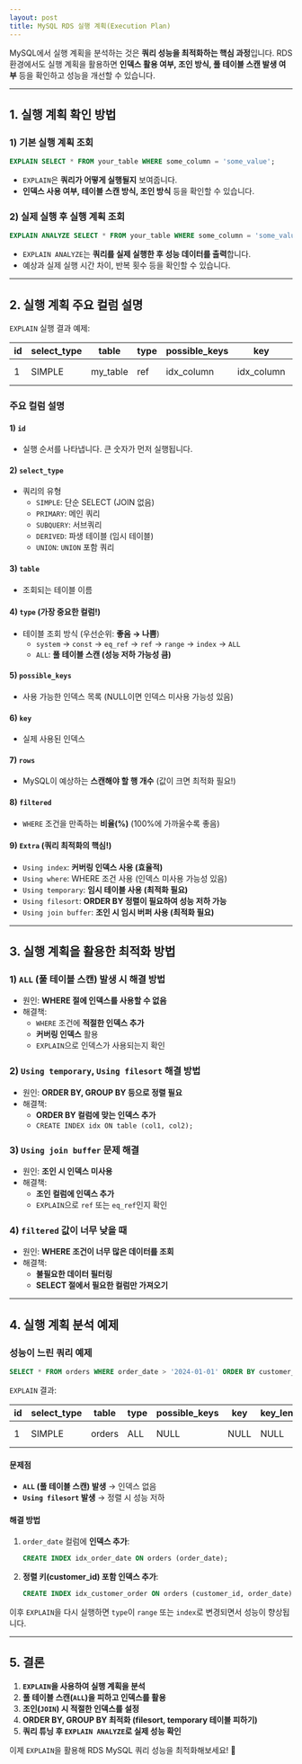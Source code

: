 ```yaml
---
layout: post
title: MySQL RDS 실행 계획(Execution Plan)
---
```

MySQL에서 실행 계획을 분석하는 것은 **쿼리 성능을 최적화하는 핵심 과정**입니다. RDS 환경에서도 실행 계획을 활용하면 **인덱스 활용 여부, 조인 방식, 풀 테이블 스캔 발생 여부** 등을 확인하고 성능을 개선할 수 있습니다.

---

## 1. 실행 계획 확인 방법

### 1) 기본 실행 계획 조회
```sql
EXPLAIN SELECT * FROM your_table WHERE some_column = 'some_value';
```
- `EXPLAIN`은 **쿼리가 어떻게 실행될지** 보여줍니다.
- **인덱스 사용 여부, 테이블 스캔 방식, 조인 방식** 등을 확인할 수 있습니다.

### 2) 실제 실행 후 실행 계획 조회
```sql
EXPLAIN ANALYZE SELECT * FROM your_table WHERE some_column = 'some_value';
```
- `EXPLAIN ANALYZE`는 **쿼리를 실제 실행한 후 성능 데이터를 출력**합니다.
- 예상과 실제 실행 시간 차이, 반복 횟수 등을 확인할 수 있습니다.

---

## 2. 실행 계획 주요 컬럼 설명

`EXPLAIN` 실행 결과 예제:

| id | select_type | table      | type  | possible_keys | key  | key_len | ref  | rows | filtered | Extra               |
|----|------------|-----------|-------|--------------|------|---------|------|------|----------|----------------------|
| 1  | SIMPLE     | my_table  | ref   | idx_column   | idx_column | 4     | const | 10   | 100.0     | Using index          |

### 주요 컬럼 설명

#### 1) `id`
- 실행 순서를 나타냅니다. 큰 숫자가 먼저 실행됩니다.

#### 2) `select_type`
- 쿼리의 유형
    - `SIMPLE`: 단순 SELECT (JOIN 없음)
    - `PRIMARY`: 메인 쿼리
    - `SUBQUERY`: 서브쿼리
    - `DERIVED`: 파생 테이블 (임시 테이블)
    - `UNION`: `UNION` 포함 쿼리

#### 3) `table`
- 조회되는 테이블 이름

#### 4) `type` (가장 중요한 컬럼!)
- 테이블 조회 방식 (우선순위: **좋음 → 나쁨**)
    - `system` → `const` → `eq_ref` → `ref` → `range` → `index` → `ALL`
    - `ALL`: **풀 테이블 스캔 (성능 저하 가능성 큼)**

#### 5) `possible_keys`
- 사용 가능한 인덱스 목록 (NULL이면 인덱스 미사용 가능성 있음)

#### 6) `key`
- 실제 사용된 인덱스

#### 7) `rows`
- MySQL이 예상하는 **스캔해야 할 행 개수** (값이 크면 최적화 필요!)

#### 8) `filtered`
- `WHERE` 조건을 만족하는 **비율(%)** (100%에 가까울수록 좋음)

#### 9) `Extra` (쿼리 최적화의 핵심!)
- `Using index`: **커버링 인덱스 사용 (효율적)**
- `Using where`: WHERE 조건 사용 (인덱스 미사용 가능성 있음)
- `Using temporary`: **임시 테이블 사용 (최적화 필요)**
- `Using filesort`: **ORDER BY 정렬이 필요하여 성능 저하 가능**
- `Using join buffer`: **조인 시 임시 버퍼 사용 (최적화 필요)**

---

## 3. 실행 계획을 활용한 최적화 방법

### 1) `ALL` (풀 테이블 스캔) 발생 시 해결 방법
- 원인: **WHERE 절에 인덱스를 사용할 수 없음**
- 해결책:
    - `WHERE` 조건에 **적절한 인덱스 추가**
    - **커버링 인덱스** 활용
    - `EXPLAIN`으로 인덱스가 사용되는지 확인

### 2) `Using temporary`, `Using filesort` 해결 방법
- 원인: **ORDER BY, GROUP BY 등으로 정렬 필요**
- 해결책:
    - **ORDER BY 컬럼에 맞는 인덱스 추가**
    - `CREATE INDEX idx ON table (col1, col2);`

### 3) `Using join buffer` 문제 해결
- 원인: **조인 시 인덱스 미사용**
- 해결책:
    - **조인 컬럼에 인덱스 추가**
    - `EXPLAIN`으로 `ref` 또는 `eq_ref`인지 확인

### 4) `filtered` 값이 너무 낮을 때
- 원인: **WHERE 조건이 너무 많은 데이터를 조회**
- 해결책:
    - **불필요한 데이터 필터링**
    - **SELECT 절에서 필요한 컬럼만 가져오기**

---

## 4. 실행 계획 분석 예제

### 성능이 느린 쿼리 예제
```sql
SELECT * FROM orders WHERE order_date > '2024-01-01' ORDER BY customer_id;
```

`EXPLAIN` 결과:

| id | select_type | table  | type | possible_keys | key  | key_len | ref  | rows  | Extra              |
|----|------------|--------|------|--------------|------|---------|------|------|--------------------|
| 1  | SIMPLE     | orders | ALL  | NULL         | NULL | NULL    | NULL | 100000 | Using filesort     |

#### 문제점
- **`ALL` (풀 테이블 스캔) 발생** → 인덱스 없음
- **`Using filesort` 발생** → 정렬 시 성능 저하

#### 해결 방법
1. `order_date` 컬럼에 **인덱스 추가**:
   ```sql
   CREATE INDEX idx_order_date ON orders (order_date);
   ```
2. **정렬 키(customer_id) 포함 인덱스 추가**:
   ```sql
   CREATE INDEX idx_customer_order ON orders (customer_id, order_date);
   ```

이후 `EXPLAIN`을 다시 실행하면 `type`이 `range` 또는 `index`로 변경되면서 성능이 향상됩니다.

---

## 5. 결론
1. **`EXPLAIN`을 사용하여 실행 계획을 분석**
2. **풀 테이블 스캔(`ALL`)을 피하고 인덱스를 활용**
3. **조인(`JOIN`) 시 적절한 인덱스를 설정**
4. **ORDER BY, GROUP BY 최적화 (filesort, temporary 테이블 피하기)**
5. **쿼리 튜닝 후 `EXPLAIN ANALYZE`로 실제 성능 확인**

이제 `EXPLAIN`을 활용해 RDS MySQL 쿼리 성능을 최적화해보세요! 🚀
